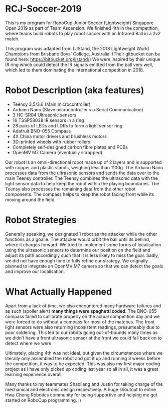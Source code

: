 # RCJ-Soccer-2019

This is my program for RoboCup Junior Soccer (Lightweight) Singapore Open 2019 as part of Team Ascension. We finished 4th in the competition, where teams build robots to play robot soccer with an Infrared Ball in a 2v2 match.

This program was adapted from LJStand, the 2018 Lightweight World Champions from Brisbane Boys' College, Australia. (Their gitbucket can be found here: https://bitbucket.org/ljstand/)
We were inspired by their unique IR ring which could detect the IR signals emitted from the ball very well, which led to them dominating the international competition in 2018.

# Robot Description (aka features)
* Teensy 3.5/3.6 (Main microcontroller)
* Arduino Nano (Slave microcontroller via Serial Communication)
* 3 HC-SR04 Ultrasonic sensors
* 16 TSSP58038 IR sensors in a ring
* 28 pairs of LEDs and LDRs to form a light sensor ring
* Adafruit BNO-055 Compass
* 4X China motor drivers and brushless motors
* 3D-printed wheels with rubber rollers
* Completely self-designed carbon fibre plates and PCBs
* OpenMV M7 Camera (eventually scrapped)

Our robot is an omni-directional robot made up of 2 layers and is supported with copper and plastic stands, weighing less than 1100g. The Arduino Nano processes data from the 
ultrasonic sensors and sends the data over to the main Teensy controller. The Teensy combines the ultrasonic data with the light sensor data to help keep the robot within the
playing boundaries. The Teensy also processes the remaining data from the other robot components. The compass helps to keep the robot facing front while its moving around the field.

# Robot Strategies
Generally speaking, we designated 1 robot as the attacker while the other functions as a goalie. The attacker would orbit the ball until its behind, where it charges forward. We tried to implement some forms of localisation using the ultrasonic sensors to determine our position on the field and adjust its path accordingly such that it is less likely to miss the goal. Sadly, we did not have enough time to fully refine our strategy. We orignally planned to integrate an OpenMV M7 camera so that we can detect the goals and improve our localisation. 

# What Actually Happened
Apart from a lack of time, we also encountered many hardware failures and as such (spoiler alert) **many things were spaghetti coded.** The BNO-055 compass failed to callibrate properly on the actual competition day and we were forced to do without a compass for most of the matches. The front light sensors were also returning incosistent readings, presumeably due to poor soldering. This led to our robots going out-of-bounds many times as we didn't have a front ultrasonic sensor at the front we could fall back on to detect where we were. 

Ultimately, placing 4th was not ideal, but given the circumstances where we literally only assembled the robot and got it up and running 3 weeks before the competition, it was to be expected. This was also my first major coding project as I have only picked up coding last year so all in all, it was a great learning experience overall.

Many thanks to my teammates Shaoliang and Justin for taking charge of the mechanical and electronic design respectively. A huge shoutout to entire Hwa Chong Robotics community for being supportive and helping me get started on RoboCup programming. :)
